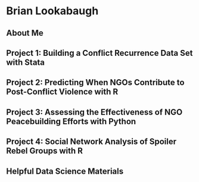 # Brian Lookabaugh

## About Me

## Project 1: Building a Conflict Recurrence Data Set with Stata

## Project 2: Predicting When NGOs Contribute to Post-Conflict Violence with R

## Project 3: Assessing the Effectiveness of NGO Peacebuilding Efforts with Python

## Project 4: Social Network Analysis of Spoiler Rebel Groups with R

## Helpful Data Science Materials
